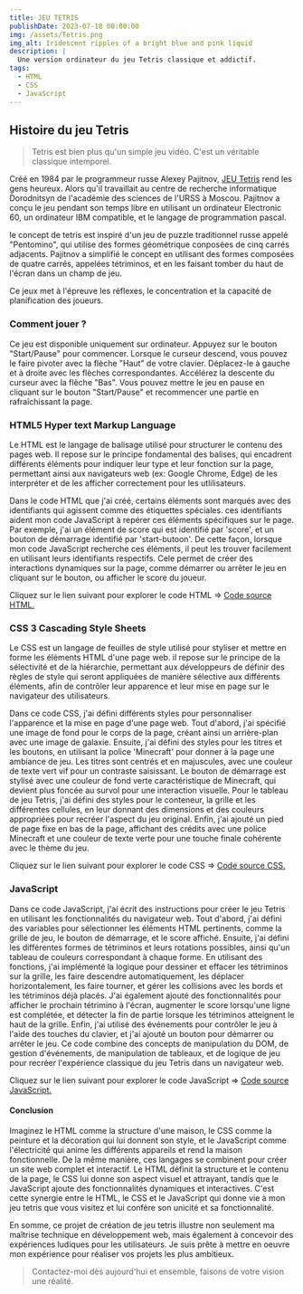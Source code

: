 ```yaml
---
title: JEU TETRIS
publishDate: 2023-07-18 00:00:00
img: /assets/Tetris.png
img_alt: Iridescent ripples of a bright blue and pink liquid
description: |
  Une version ordinateur du jeu Tetris classique et addictif.
tags:
  - HTML
  - CSS
  - JavaScript
---
```


## Histoire du jeu Tetris

> Tetris est bien plus qu'un simple jeu vidéo. C'est un véritable classique intemporel.

Créé en 1984 par le programmeur russe Alexey Pajitnov, <a href="https://mimiecmoua.github.io/Tetris">JEU Tetris</a> rend les gens heureux. Alors qu'il travaillait au centre de recherche informatique Dorodnitsyn de l'académie des sciences de l'URSS à Moscou. Pajitnov a conçu le jeu pendant son temps libre en utilisant un ordinateur Electronic 60, un ordinateur IBM compatible, et le langage de programmation pascal.

le concept de tetris est inspiré d'un jeu de puzzle traditionnel russe appelé "Pentomino", qui utilise des formes géométrique conposées de cinq carrés adjacents. Pajitnov a simplifié le concept en utilisant des formes composées de quatre carrés, appelées tétriminos, et en les faisant tomber du haut de l'écran dans un champ de jeu.

Ce jeux met à l'épreuve les réflexes, le concentration et la capacité de planification des joueurs.

### Comment jouer ?

Ce jeu est disponible uniquement sur ordinateur. Appuyez sur le bouton "Start/Pause" pour commencer. Lorsque le curseur descend, vous pouvez le faire pivoter avec la flèche "Haut" de votre clavier. Déplacez-le à gauche et à droite avec les flèches correspondantes. Accélérez la descente du curseur avec la flèche "Bas". Vous pouvez mettre le jeu en pause en cliquant sur le bouton "Start/Pause" et recommencer une partie en rafraîchissant la page.

### HTML5 Hyper text Markup Language

Le HTML est le langage de balisage utilisé pour structurer le contenu des pages web. Il repose sur le principe fondamental des balises, qui encadrent différents éléments pour indiquer leur type et leur fonction sur la page, permettant ainsi aux navigateurs web (ex: Google Chrome, Edge) de les interpréter et de les afficher correctement pour les utlilisateurs.

Dans le code HTML que j'ai créé, certains éléments sont marqués avec des identifiants qui agissent comme des étiquettes spéciales. ces identifiants aident mon code JavaScript à repérer ces éléments spécifiques sur le page. Par exemple, j'ai un élément de score qui est identifié par 'score', et un bouton de démarrage identifié par 'start-butoon'. De cette façon, lorsque mon code JavaScript recherche ces éléments, il peut les trouver facilement en utilisant leurs identifiants respectifs. Cele permet de créer des interactions dynamiques sur la page, comme démarrer ou arrêter le jeu en cliquant sur le bouton, ou afficher le score du joueur.

Cliquez sur le lien suivant pour explorer le code HTML => <a href="https://github.com/mimiecmoua/Tetris/blob/main/index.html">Code source HTML.</a>

### CSS 3 Cascading Style Sheets

Le CSS est un langage de feuilles de style utilisé pour styliser et mettre en forme les éléments HTML d'une page web. il repose sur le principe de la sélectivité et de la hiérarchie, permettant aux développeurs de définir des règles de style qui seront appliquées de manière sélective aux différents éléments, afin de contrôler leur apparence et leur mise en page sur le navigateur des utilisateurs.

Dans ce code CSS, j'ai défini différents styles pour personnaliser l'apparence et la mise en page d'une page web. Tout d'abord, j'ai spécifié une image de fond pour le corps de la page, créant ainsi un arrière-plan avec une image de galaxie. Ensuite, j'ai défini des styles pour les titres et les boutons, en utilisant la police 'Minecraft' pour donner à la page une ambiance de jeu. Les titres sont centrés et en majuscules, avec une couleur de texte vert vif pour un contraste saisissant. Le bouton de démarrage est stylisé avec une couleur de fond verte caractéristique de Minecraft, qui devient plus foncée au survol pour une interaction visuelle. Pour le tableau de jeu Tetris, j'ai défini des styles pour le conteneur, la grille et les différentes cellules, en leur donnant des dimensions et des couleurs appropriées pour recréer l'aspect du jeu original. Enfin, j'ai ajouté un pied de page fixe en bas de la page, affichant des crédits avec une police Minecraft et une couleur de texte verte pour une touche finale cohérente avec le thème du jeu.

Cliquez sur le lien suivant pour explorer le code CSS => <a href="https://github.com/mimiecmoua/Tetris/blob/main/style.css">Code source CSS.</a>

### JavaScript

Dans ce code JavaScript, j'ai écrit des instructions pour créer le jeu Tetris en utilisant les fonctionnalités du navigateur web. Tout d'abord, j'ai défini des variables pour sélectionner les éléments HTML pertinents, comme la grille de jeu, le bouton de démarrage, et le score affiché. Ensuite, j'ai défini les différentes formes de tétriminos et leurs rotations possibles, ainsi qu'un tableau de couleurs correspondant à chaque forme. En utilisant des fonctions, j'ai implémenté la logique pour dessiner et effacer les tétriminos sur la grille, les faire descendre automatiquement, les déplacer horizontalement, les faire tourner, et gérer les collisions avec les bords et les tétriminos déjà placés. J'ai également ajouté des fonctionnalités pour afficher le prochain tétrimino à l'écran, augmenter le score lorsqu'une ligne est complétée, et détecter la fin de partie lorsque les tétriminos atteignent le haut de la grille. Enfin, j'ai utilisé des événements pour contrôler le jeu à l'aide des touches du clavier, et j'ai ajouté un bouton pour démarrer ou arrêter le jeu. Ce code combine des concepts de manipulation du DOM, de gestion d'événements, de manipulation de tableaux, et de logique de jeu pour recréer l'expérience classique du jeu Tetris dans un navigateur web.

Cliquez sur le lien suivant pour explorer le code JavaScript => <a href="https://github.com/mimiecmoua/Tetris/blob/main/script.js">Code source JavaScript.</a>

#### Conclusion

Imaginez le HTML comme la structure d'une maison, le CSS comme la peinture et la décoration qui lui donnent son style, et le JavaScript comme l'électricité qui anime les différents appareils et rend la maison fonctionnelle. De la même manière, ces langages se combinent pour créer un site web complet et interactif. Le HTML définit la structure et le contenu de la page, le CSS lui donne son aspect visuel et attrayant, tandis que le JavaScript ajoute des fonctionnalités dynamiques et interactives. C'est cette synergie entre le HTML, le CSS et le JavaScript qui donne vie à mon jeu tetris que vous visitez et lui confère son unicité et sa fonctionnalité.

En somme, ce projet de création de jeu tetris illustre non seulement ma maîtrise technique en développement web, mais également à concevoir des expériences ludiques pour les utilisateurs. Je suis prête à mettre en oeuvre mon expérience pour réaliser vos projets les plus ambitieux.

> Contactez-moi dès aujourd'hui et ensemble, faisons de votre vision une réalité.
